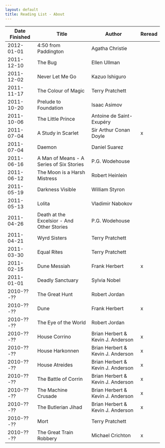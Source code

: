 ```yaml
---
layout: default
title: Reading List - About
---
```


Date Finished | Title                       | Author                            | Reread
------------- | --------------------------- | --------------------------------- | --------
  2012-01-01  | 4:50 from Paddington        | Agatha Christie                   |
  2011-12-10  | The Bug                     | Ellen Ullman                      |
  2011-12-02  | Never Let Me Go             | Kazuo Ishiguro                    |
  2011-11-17  | The Colour of Magic         | Terry Pratchett                   |
  2011-10-20  | Prelude to Foundation       | Isaac Asimov                      | 
  2011-10-06  | The Little Prince           | Antoine de Saint-Exup&eacute;ry   | 
  2011-07-04  | A Study in Scarlet          | Sir Arthur Conan Doyle            | x
  2011-07-04  | Daemon                      | Daniel Suarez                     |
  2011-06-16  | A Man of Means - A Series of Six Stories | P.G. Wodehouse       |
  2011-06-12  | The Moon is a Harsh Mistress| Robert Heinlein                   |
  2011-05-19  | Darkness Visible            | William Styron                    |
  2011-05-13  | Lolita                      | Vladimir Nabokov                  |
  2011-04-26  | Death at the Excelsior - And Other Stories | P.G. Wodehouse     |
  2011-04-21  | Wyrd Sisters                | Terry Pratchett                   |
  2011-03-30  | Equal Rites                 | Terry Pratchett                   |
  2011-02-15  | Dune Messiah                | Frank Herbert                     | x
  2011-01-01  | Deadly Sanctuary            | Sylvia Nobel                      |
  2010-??-??  | The Great Hunt              | Robert Jordan                     |
  2010-??-??  | Dune                        | Frank Herbert                     | x
  2010-??-??  | The Eye of the World        | Robert Jordan                     |
  2010-??-??  | House Corrino               | Brian Herbert & Kevin J. Anderson | x
  2010-??-??  | House Harkonnen             | Brian Herbert & Kevin J. Anderson | x
  2010-??-??  | House Atreides              | Brian Herbert & Kevin J. Anderson | x
  2010-??-??  | The Battle of Corrin        | Brian Herbert & Kevin J. Anderson | x
  2010-??-??  | The Machine Crusade         | Brian Herbert & Kevin J. Anderson | x
  2010-??-??  | The Butlerian Jihad         | Brian Herbert & Kevin J. Anderson | x
  2010-??-??  | Mort                        | Terry Pratchett                   |
  2010-??-??  | The Great Train Robbery     | Michael Crichton                  | x

